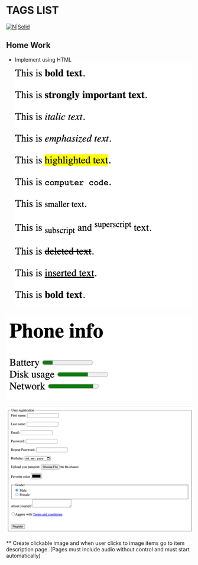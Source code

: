 # TAGS LIST
[![N|Solid](https://sourcemind.com/_next/image?url=https%3A%2F%2Fimages.ctfassets.net%2F41aewm3k5480%2F2JJlUWmWkrApEVDjMwnZKe%2F11af2013a90836856ea91816a12f0718%2FLogo-sourcemind_2_.svg&w=384&q=75)](https://sourcemind.com/)

## Home Work

- Implement using HTML
![Alt text](example.png?raw=true "Text Formating")

![Alt text](2.png?raw=true "Phone Info")

![Alt text](3.png?raw=true "Form")

** Create clickable image and when user clicks to image items go to item description page. (Pages must include audio without control and must start automatically)


